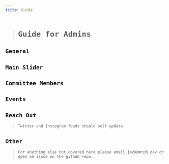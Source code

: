```yaml
---
title: Guide
---
```

> # **`Guide for Admins`**

## **`General`**

## **`Main Slider`**

## `Committee Members`

## `Events`

## **`Reach Out`**

> `Twitter and Instagram feeds should self update.`

## `Other`

> `For anything else not covered here please email jack@mrph.dev or open an issue on the github repo. `